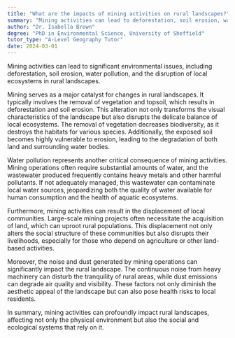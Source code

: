 ```yaml
---
title: "What are the impacts of mining activities on rural landscapes?"
summary: "Mining activities can lead to deforestation, soil erosion, water pollution and disruption of local ecosystems in rural landscapes."
author: "Dr. Isabella Brown"
degree: "PhD in Environmental Science, University of Sheffield"
tutor_type: "A-Level Geography Tutor"
date: 2024-03-01
---
```


Mining activities can lead to significant environmental issues, including deforestation, soil erosion, water pollution, and the disruption of local ecosystems in rural landscapes.

Mining serves as a major catalyst for changes in rural landscapes. It typically involves the removal of vegetation and topsoil, which results in deforestation and soil erosion. This alteration not only transforms the visual characteristics of the landscape but also disrupts the delicate balance of local ecosystems. The removal of vegetation decreases biodiversity, as it destroys the habitats for various species. Additionally, the exposed soil becomes highly vulnerable to erosion, leading to the degradation of both land and surrounding water bodies.

Water pollution represents another critical consequence of mining activities. Mining operations often require substantial amounts of water, and the wastewater produced frequently contains heavy metals and other harmful pollutants. If not adequately managed, this wastewater can contaminate local water sources, jeopardizing both the quality of water available for human consumption and the health of aquatic ecosystems.

Furthermore, mining activities can result in the displacement of local communities. Large-scale mining projects often necessitate the acquisition of land, which can uproot rural populations. This displacement not only alters the social structure of these communities but also disrupts their livelihoods, especially for those who depend on agriculture or other land-based activities.

Moreover, the noise and dust generated by mining operations can significantly impact the rural landscape. The continuous noise from heavy machinery can disturb the tranquility of rural areas, while dust emissions can degrade air quality and visibility. These factors not only diminish the aesthetic appeal of the landscape but can also pose health risks to local residents.

In summary, mining activities can profoundly impact rural landscapes, affecting not only the physical environment but also the social and ecological systems that rely on it.
    